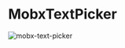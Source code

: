 # MobxTextPicker

![mobx-text-picker](https://user-images.githubusercontent.com/3123900/27695829-f90c2bf4-5d2a-11e7-9c61-e5fbbe0d5f3b.gif)

